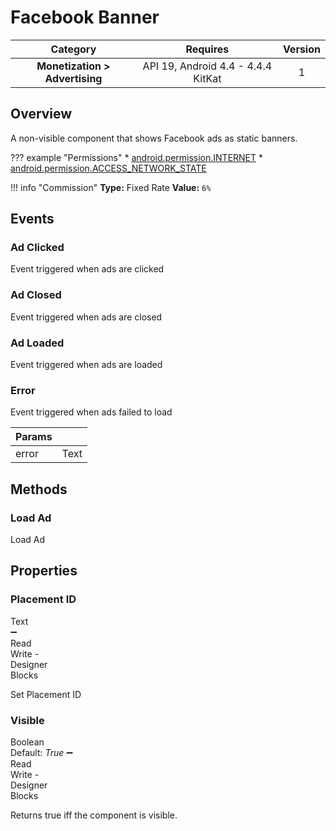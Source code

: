 # Facebook Banner

| Category | Requires | Version |
|:--------:|:-------:|:--------:|
|**Monetization > Advertising**|<span class="chip chip-any">API 19, Android 4.4 - 4.4.4 KitKat</span>|<span class="chip chip-number">1</span>|

## Overview

A non-visible component that shows Facebook ads as static banners.

??? example "Permissions"
    * [android.permission.INTERNET](https://developer.android.com/reference/android/Manifest.permission.html#INTERNET)
    * [android.permission.ACCESS_NETWORK_STATE](https://developer.android.com/reference/android/Manifest.permission.html#ACCESS_NETWORK_STATE)

!!! info "Commission"
    **Type:** Fixed Rate
    **Value:** `6%`

## Events

### Ad Clicked

Event triggered when ads are clicked

<div class="block" ai2-block="event" not-rendered="true" value="%7B%22componentName%22:%20%22Facebook%20Banner%22,%20%22name%22:%20%22Ad%20Clicked%22,%20%22param%22:%20%5B%5D%7D"></div>

### Ad Closed

Event triggered when ads are closed

<div class="block" ai2-block="event" not-rendered="true" value="%7B%22componentName%22:%20%22Facebook%20Banner%22,%20%22name%22:%20%22Ad%20Closed%22,%20%22param%22:%20%5B%5D%7D"></div>

### Ad Loaded

Event triggered when ads are loaded

<div class="block" ai2-block="event" not-rendered="true" value="%7B%22componentName%22:%20%22Facebook%20Banner%22,%20%22name%22:%20%22Ad%20Loaded%22,%20%22param%22:%20%5B%5D%7D"></div>

### Error

Event triggered when ads failed to load

<div class="block" ai2-block="event" not-rendered="true" value="%7B%22componentName%22:%20%22Facebook%20Banner%22,%20%22name%22:%20%22Error%22,%20%22param%22:%20%5B%22error%22%5D%7D"></div>

| Params | []() |
|--------|------|
|error|<span class="chip chip-text">Text</span>|

## Methods

### Load Ad

Load Ad

<div class="block" ai2-block="method" not-rendered="true" value="%7B%22componentName%22:%20%22Facebook%20Banner%22,%20%22name%22:%20%22Load%20Ad%22,%20%22output%22:%20false,%20%22param%22:%20%5B%5D%7D"></div>

## Properties

### Placement ID

<span style="user-select: none; white-space:pre-wrap;"><span class="chip chip-text">Text</span> :heavy_minus_sign: <span class="chip chip-rw">Read</span> <span class="chip chip-rw">Write</span>  - <span class="chip chip-bd">Designer</span> <span class="chip chip-bd">Blocks</span></span>

Set Placement ID

<div class="block" ai2-block="property" not-rendered="true" value="%7B%22componentName%22:%20%22Facebook%20Banner%22,%20%22name%22:%20%22Placement%20ID%22,%20%22getter%22:%20true%7D"></div>
<div class="block" ai2-block="property" not-rendered="true" value="%7B%22componentName%22:%20%22Facebook%20Banner%22,%20%22name%22:%20%22Placement%20ID%22,%20%22getter%22:%20false%7D"></div>

### Visible

<span style="user-select: none; white-space:pre-wrap;"><span class="chip chip-boolean">Boolean</span> <span class="chip chip-boolean">Default: <i>True</i></span> :heavy_minus_sign: <span class="chip chip-rw">Read</span> <span class="chip chip-rw">Write</span>  - <span class="chip chip-bd">Designer</span> <span class="chip chip-bd">Blocks</span></span>

Returns true iff the component is visible.

<div class="block" ai2-block="property" not-rendered="true" value="%7B%22componentName%22:%20%22Facebook%20Banner%22,%20%22name%22:%20%22Visible%22,%20%22getter%22:%20true%7D"></div>
<div class="block" ai2-block="property" not-rendered="true" value="%7B%22componentName%22:%20%22Facebook%20Banner%22,%20%22name%22:%20%22Visible%22,%20%22getter%22:%20false%7D"></div>
